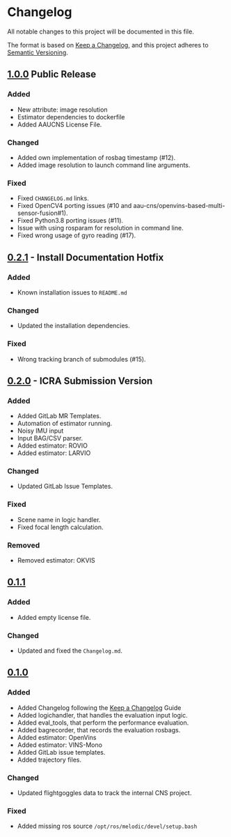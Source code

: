 # Changelog
All notable changes to this project will be documented in this file.

The format is based on [Keep a Changelog](https://keepachangelog.com/en/1.0.0/),
and this project adheres to [Semantic Versioning](https://semver.org/spec/v2.0.0.html).

## [1.0.0] Public Release
### Added
- New attribute: image resolution
- Estimator dependencies to dockerfile
- Added AAUCNS License File.

### Changed
- Added own implementation of rosbag timestamp (#12).
- Added image resolution to launch command line arguments.

### Fixed
- Fixed `CHANGELOG.md` links.
- Fixed OpenCV4 porting issues (#10 and aau-cns/openvins-based-multi-sensor-fusion#1).
- Fixed Python3.8 porting issues (#11).
- Issue with using rosparam for resolution in command line.
- Fixed wrong usage of gyro reading (#17).

## [0.2.1] - Install Documentation Hotfix
### Added
- Known installation issues to `README.md`

### Changed
- Updated the installation dependencies.

### Fixed
- Wrong tracking branch of submodules (#15).

## [0.2.0] - ICRA Submission Version
### Added
- Added GitLab MR Templates.
- Automation of estimator running.
- Noisy IMU input
- Input BAG/CSV parser.
- Added estimator: ROVIO
- Added estimator: LARVIO

### Changed
- Updated GitLab Issue Templates.

### Fixed
- Scene name in logic handler.
- Fixed focal length calculation.

### Removed
- Removed estimator: OKVIS

## [0.1.1]
### Added
- Added empty license file.

### Changed
- Updated and fixed the `Changelog.md`.

## [0.1.0]
### Added
- Added Changelog following the [Keep a Changelog](https://keepachangelog.com/en/1.0.0/) Guide
- Added logichandler, that handles the evaluation input logic.
- Added eval_tools, that perform the performance evaluation.
- Added bagrecorder, that records the evaluation rosbags.
- Added estimator: OpenVins
- Added estimator: VINS-Mono
- Added GitLab issue templates.
- Added trajectory files.

### Changed
- Updated flightgoggles data to track the internal CNS project.

### Fixed
- Added missing ros source `/opt/ros/melodic/devel/setup.bash`



[Unreleased]: https://gitlab.aau.at/aau-cns/vio_eval/eval_cws/compare/main...develop
[1.0.0]: https://gitlab.aau.at/aau-cns/vio_eval/eval_cws/compare/v0.2.1...v1.0.0
[0.2.1]: https://gitlab.aau.at/aau-cns/vio_eval/eval_cws/compare/v0.2.0...v0.2.1
[0.2.0]: https://gitlab.aau.at/aau-cns/vio_eval/eval_cws/compare/v0.1.0...v0.2.0
[0.1.1]: https://gitlab.aau.at/aau-cns/vio_eval/eval_cws/compare/v0.1.0...v0.1.1
[0.1.0]: https://gitlab.aau.at/aau-cns/vio_eval/eval_cws/-/tree/v0.1.0
